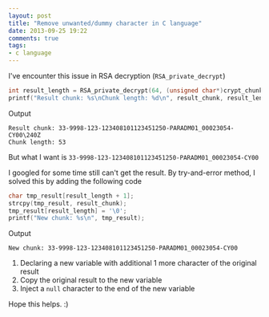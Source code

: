 ```yaml
---
layout: post
title: "Remove unwanted/dummy character in C language"
date: 2013-09-25 19:22
comments: true
tags: 
- c language
---
```


I've encounter this issue in RSA decryption (`RSA_private_decrypt`)

```c
int result_length = RSA_private_decrypt(64, (unsigned char*)crypt_chunk, (unsigned char *)result_chunk, rsa_privateKey, RSA_PKCS1_PADDING);
printf("Result chunk: %s\nChunk length: %d\n", result_chunk, result_length);
```

Output

```
Result chunk: 33-9998-123-123408101123451250-PARADM01_00023054-CY00\240Z
Chunk length: 53
```

But what I want is `33-9998-123-123408101123451250-PARADM01_00023054-CY00`

I googled for some time still can't get the result. By try-and-error method, I solved this by adding the following code

```c
char tmp_result[result_length + 1];
strcpy(tmp_result, result_chunk);
tmp_result[result_length] = '\0';
printf("New chunk: %s\n", tmp_result);
```

Output

```
New chunk: 33-9998-123-123408101123451250-PARADM01_00023054-CY00
```

1. Declaring a new variable with additional 1 more character of the original result
2. Copy the original result to the new variable
3. Inject a `null` character to the end of the new variable

Hope this helps. :)
